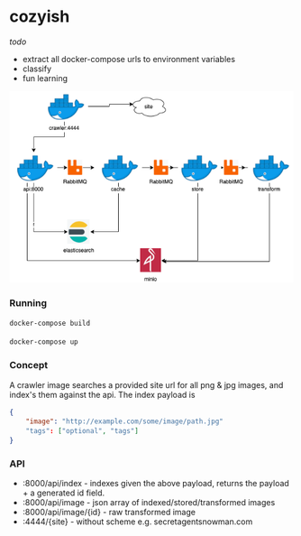 # cozyish

_todo_
* extract all docker-compose urls to environment variables
* classify
* fun learning

![](cozyish.png)


### Running
```bash
docker-compose build

docker-compose up
```

### Concept
A crawler image searches a provided site url for all png & jpg images, and index's them against the api.  The index payload is 
```json
{
    "image": "http://example.com/some/image/path.jpg"
    "tags": ["optional", "tags"]
}
```

### API
* :8000/api/index       - indexes given the above payload, returns the payload + a generated id field.
* :8000/api/image       - json array of indexed/stored/transformed images
* :8000/api/image/{id}  - raw transformed image
* :4444/{site}          - without scheme e.g. secretagentsnowman.com


